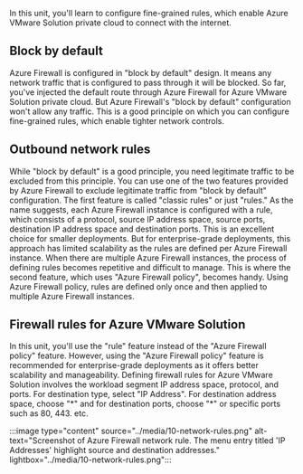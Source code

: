 ﻿In this unit, you'll learn to configure fine-grained rules, which enable Azure VMware Solution private cloud to connect with the internet.

## Block by default

Azure Firewall is configured in "block by default" design. It means any network traffic that is configured to pass through it will be blocked. So far, you've injected the default route through Azure Firewall for Azure VMware Solution private cloud. But Azure Firewall's "block by default" configuration won't allow any traffic. This is a good principle on which you can configure fine-grained rules, which enable tighter network controls.

## Outbound network rules

While "block by default" is a good principle, you need legitimate traffic to be excluded from this principle.  You can use one of the two features provided by Azure Firewall to exclude legitimate traffic from "block by default" configuration. The first feature is called "classic rules" or just "rules." As the name suggests, each Azure Firewall instance is configured with a rule, which consists of a protocol, source IP address space, source ports, destination IP address space and destination ports. This is an excellent choice for smaller deployments. But for enterprise-grade deployments, this approach has limited scalability as the rules are defined per Azure Firewall instance. When there are multiple Azure Firewall instances, the process of defining rules becomes repetitive and difficult to manage. This is where the second feature, which uses "Azure Firewall policy", becomes handy. Using Azure Firewall policy, rules are defined only once and then applied to multiple 
Azure Firewall instances.

## Firewall rules for Azure VMware Solution

In this unit, you'll use the "rule" feature instead of the "Azure Firewall policy" feature. However, using the "Azure Firewall policy" feature is recommended for enterprise-grade deployments as it offers better scalability and manageability. Defining firewall rules for Azure VMware Solution involves the workload segment IP address space, protocol, and ports. For destination type, select "IP Address". For destination address space, choose "\*" and for destination ports, choose "\*" or specific ports such as 80, 443. etc.

:::image type="content" source="../media/10-network-rules.png" alt-text="Screenshot of Azure Firewall network rule. The menu entry titled 'IP Addresses' highlight source and destination addresses." lightbox="../media/10-network-rules.png":::

